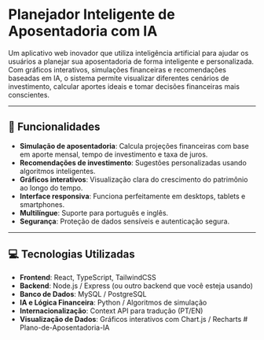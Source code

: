 # Planejador Inteligente de Aposentadoria com IA

Um aplicativo web inovador que utiliza inteligência artificial para ajudar os usuários a planejar sua aposentadoria de forma inteligente e personalizada. Com gráficos interativos, simulações financeiras e recomendações baseadas em IA, o sistema permite visualizar diferentes cenários de investimento, calcular aportes ideais e tomar decisões financeiras mais conscientes.

---

## 🧩 Funcionalidades

- **Simulação de aposentadoria**: Calcula projeções financeiras com base em aporte mensal, tempo de investimento e taxa de juros.
- **Recomendações de investimento**: Sugestões personalizadas usando algoritmos inteligentes.
- **Gráficos interativos**: Visualização clara do crescimento do patrimônio ao longo do tempo.
- **Interface responsiva**: Funciona perfeitamente em desktops, tablets e smartphones.
- **Multilíngue**: Suporte para português e inglês.
- **Segurança**: Proteção de dados sensíveis e autenticação segura.

---

## 💻 Tecnologias Utilizadas

- **Frontend**: React, TypeScript, TailwindCSS
- **Backend**: Node.js / Express (ou outro backend que você esteja usando)
- **Banco de Dados**: MySQL / PostgreSQL
- **IA e Lógica Financeira**: Python / Algoritmos de simulação
- **Internacionalização**: Context API para tradução (PT/EN)
- **Visualização de Dados**: Gráficos interativos com Chart.js / Recharts
#   P l a n o - d e - A p o s e n t a d o r i a - I A  
 